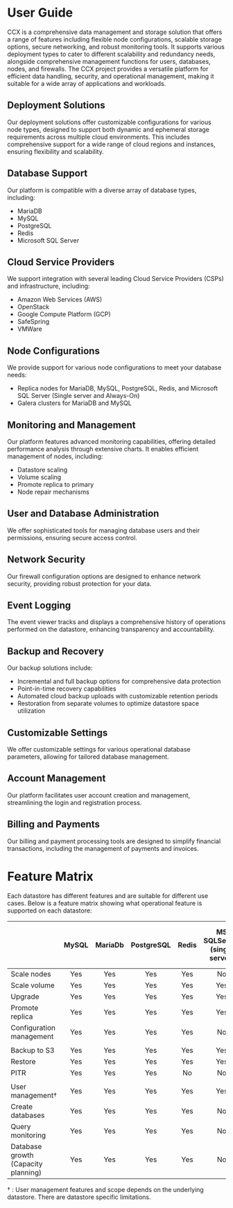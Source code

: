 # User Guide

CCX is a comprehensive data management and storage solution that offers a range of features including flexible node configurations, scalable storage options, secure networking, and robust monitoring tools. It supports various deployment types to cater to different scalability and redundancy needs, alongside comprehensive management functions for users, databases, nodes, and firewalls. The CCX project provides a versatile platform for efficient data handling, security, and operational management, making it suitable for a wide array of applications and workloads.

## Deployment Solutions

Our deployment solutions offer customizable configurations for various node types, designed to support both dynamic and ephemeral storage requirements across multiple cloud environments. This includes comprehensive support for a wide range of cloud regions and instances, ensuring flexibility and scalability.

## Database Support

Our platform is compatible with a diverse array of database types, including:

- MariaDB
- MySQL
- PostgreSQL
- Redis
- Microsoft SQL Server

## Cloud Service Providers

We support integration with several leading Cloud Service Providers (CSPs) and infrastructure, including:

- Amazon Web Services (AWS)
- OpenStack
- Google Compute Platform (GCP)
- SafeSpring
- VMWare

## Node Configurations

We provide support for various node configurations to meet your database needs:

- Replica nodes for MariaDB, MySQL, PostgreSQL, Redis, and Microsoft SQL Server (Single server and Always-On)
- Galera clusters for MariaDB and MySQL

## Monitoring and Management

Our platform features advanced monitoring capabilities, offering detailed performance analysis through extensive charts. It enables efficient management of nodes, including:

- Datastore scaling
- Volume scaling
- Promote replica to primary
- Node repair mechanisms

## User and Database Administration

We offer sophisticated tools for managing database users and their permissions, ensuring secure access control.

## Network Security

Our firewall configuration options are designed to enhance network security, providing robust protection for your data.

## Event Logging

The event viewer tracks and displays a comprehensive history of operations performed on the datastore, enhancing transparency and accountability.

## Backup and Recovery

Our backup solutions include:

- Incremental and full backup options for comprehensive data protection
- Point-in-time recovery capabilities
- Automated cloud backup uploads with customizable retention periods
- Restoration from separate volumes to optimize datastore space utilization

## Customizable Settings

We offer customizable settings for various operational database parameters, allowing for tailored database management.

## Account Management

Our platform facilitates user account creation and management, streamlining the login and registration process.

## Billing and Payments

Our billing and payment processing tools are designed to simplify financial transactions, including the management of payments and invoices.

# Feature Matrix
Each datastore has different features and are suitable for different use cases.
Below is a feature matrix showing what operational feature is supported on each datastore:


|           | MySQL | MariaDb | PostgreSQL | Redis | MS SQLServer<br/> (single server) |  MS SQLServer<br/> (Always-on, std license)|
|-----------|:-----:|:-------:|:----------:|:-----:|:---------:|:---------:|
|Scale nodes| Yes | Yes | Yes | Yes | No | No |
|Scale volume| Yes | Yes | Yes | Yes | Yes | Yes |
|Upgrade | Yes | Yes | Yes | Yes | Yes | Yes |
|Promote replica| Yes | Yes | Yes | Yes | Yes | Yes |
|Configuration management| Yes | Yes | Yes | Yes | No | No |
| |  |  | |  | |  |  |
|Backup to S3 | Yes | Yes | Yes | Yes | Yes | Yes |
|Restore | Yes | Yes | Yes | Yes | Yes | Yes |
|PITR | Yes | Yes | Yes | No | No | No |
| |  |  | |  | |  |  |
| User management&dagger; | Yes | Yes | Yes | Yes | Yes | Yes | Yes |
| Create databases | Yes | Yes | Yes | Yes | No | No | No |
| Query monitoring | Yes | Yes | Yes | Yes | No | Yes | Yes |
| Database growth <br/>(Capacity planning)| Yes | Yes | Yes | Yes | No | Yes | Yes |

&dagger; : User management features and scope depends on the underlying datastore. There are datastore specific limitations.

